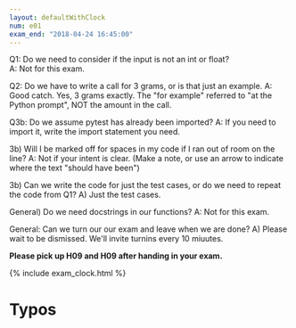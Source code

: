 ```yaml
---
layout: defaultWithClock
num: e01
exam_end: "2018-04-24 16:45:00"
---
```

Q1: Do we need to consider if the input is not an int or float?  
A: Not for this exam.

Q2: Do we have to write a call for 3 grams, or is that just an example.
A: Good catch.  Yes, 3 grams exactly.  The "for example" referred to "at the Python prompt", NOT the amount in the call.

Q3b: Do we assume pytest has already been imported?  A: If you need to import it, write the import statement you need.

3b) Will I be marked off for spaces in my code if I ran out of room on the line? A: Not if your intent is clear.  (Make a note, or use an arrow to indicate where the text "should have been")

3b) Can we write the code for just the test cases, or do we need to repeat the code from Q1? A) Just the test cases.

General) Do we need docstrings in our functions? A: Not for this exam.

General: Can we turn our our exam and leave when we are done? A) Please wait to be dismissed.  We'll invite turnins every 10 miuutes.  

<b>Please pick up H09 and H09 after handing in your exam.</b>

{% include exam_clock.html %}

# Typos

<div style="display:none; clear:both;">
http://ucsb-cs8-s18.github.io/exam/e01/typos/
</div>
